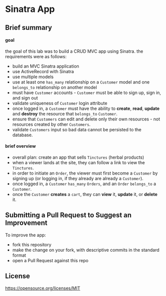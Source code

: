 # Sinatra App

## Brief summary

#### goal
the goal of this lab was to build a CRUD MVC app using Sinatra. the requirements were as follows:

* build an MVC Sinatra application
* use ActiveRecord with Sinatra
* use multiple models
* use at least one `has_many` relationship on a `Customer` model and one `belongs_to` relationship on another model
* must have `Customer` accounts - `Customer` must be able to sign up, sign in, and sign out
* validate uniqueness of `Customer` login attribute
* once logged in, a `Customer` must have the ability to **create**, **read**, **update** and **destroy** the resource that `belongs_to` `Customer`.
* ensure that `Customers` can edit and delete only their own resources - not resources created by other `Customers`.
* validate `Customers` input so bad data cannot be persisted to the database.

#### brief overview
* overall plan: create an app that sells `Tinctures` (herbal products)
* when a viewer lands at the site, they can follow a link to view the `Tinctures`.
* in order to initiate an `Order`, the viewer must first become a `Customer` by signing up (or logging in, if they already are already a `Customer`).
* once logged in, a `Customer` `has_many` `Orders`, and an `Order` `belongs_to` a `Customer`.
* once the `Customer` **creates** a `cart`, they can **view** it, **update** it, or **delete** it.

## Submitting a Pull Request to Suggest an Improvement

To improve the app:

* fork this repository
* make the change on your fork, with descriptive commits in the standard format
* open a Pull Request against this repo

## License
https://opensource.org/licenses/MIT
